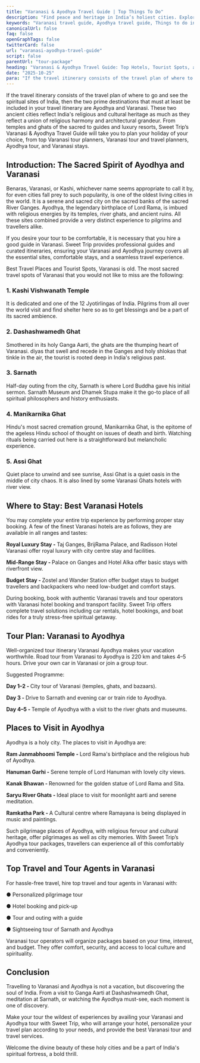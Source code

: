 ```yaml
---
title: "Varanasi & Ayodhya Travel Guide | Top Things To Do"
description: "Find peace and heritage in India’s holiest cities. Explore famous temples, ghats, festivals, and travel tips for Varanasi & Ayodhya"
keywords: "Varanasi travel guide, Ayodhya travel guide, Things to do in Varanasi, Things to do in Ayodhya, Varanasi sightseeing, Ayodhya temples, Varanasi ghats, Ayodhya Ram Mandir, Varanasi Ayodhya tour, Travel tips for Varanasi and Ayodhya"
canonicalUrl: false
faq: false
openGraphTags: false
twitterCard: false
url: "varanasi-ayodhya-travel-guide"
script: false
parentUrl: "tour-package"
heading: "Varanasi & Ayodhya Travel Guide: Top Hotels, Tourist Spots, and Travel Services"
date: "2025-10-25"
para: "If the travel itinerary consists of the travel plan of where to go and see the spiritual sites of India, then the two prime destinations that must at least be included in your travel itinerary are Ayodhya and Varanasi. These two ancient cities reflect India's religious and cultural heritage as much as they reflect a union of religious harmony and architectural grandeur. From temples and ghats of the sacred to guides and luxury resorts,  Sweet Trip’s Varanasi & Ayodhya Travel Guide will take you to plan your holiday of your choice, from top Varanasi tour planners, Varanasi tour and travel planners, Ayodhya tour, and Varanasi stays."
---
```


<p>If the travel itinerary consists of the travel plan of where to go and see the spiritual sites of India, then the two prime destinations that must at least be included in your travel itinerary are Ayodhya and Varanasi. These two ancient cities reflect India's religious and cultural heritage as much as they reflect a union of religious harmony and architectural grandeur. From temples and ghats of the sacred to guides and luxury resorts,  Sweet Trip’s Varanasi & Ayodhya Travel Guide will take you to plan your holiday of your choice, from top Varanasi tour planners, Varanasi tour and travel planners, Ayodhya tour, and Varanasi stays.</p>
<h2 className="mt-5 font-bold">
Introduction: The Sacred Spirit of Ayodhya and Varanasi
</h2>
<p>
           Benaras, Varanasi, or Kashi, whichever name seems appropriate to call it by, for even cities fall prey to such popularity, is one of the oldest living cities in the world. It is a serene and sacred city on the sacred banks of the sacred River Ganges. Ayodhya, the legendary birthplace of Lord Rama, is imbued with religious energies by its temples, river ghats, and ancient ruins. All these sites combined provide a very distinct experience to pilgrims and travellers alike.
              </p>
              <p className="mt-2">If you desire your tour to be comfortable, it is necessary that you hire a good guide in Varanasi. Sweet Trip provides professional guides and curated itineraries, ensuring your Varanasi and Ayodhya journey covers all the essential sites, comfortable stays, and a seamless travel experience.</p>
              <p className="mt-2">Best Travel Places and Tourist Spots, Varanasi is old. The most sacred travel spots of Varanasi that you would not like to miss are the following:</p>
              <h3 className="mt-3 font-bold">1. Kashi Vishwanath Temple</h3>
              <p>It is dedicated and one of the 12 Jyotirlingas of India. Pilgrims from all over the world visit and find shelter here so as to get blessings and be a part of its sacred ambience.</p>
              <h3 className="mt-3 font-bold">2. Dashashwamedh Ghat</h3>
              <p>Smothered in its holy Ganga Aarti, the ghats are the thumping heart of Varanasi. diyas that swell and recede in the Ganges and holy shlokas that tinkle in the air, the tourist is rooted deep in India's religious past.</p>
              <h3 className="mt-3 font-bold">3. Sarnath</h3>
              <p>Half-day outing from the city, Sarnath is where Lord Buddha gave his initial sermon. Sarnath Museum and Dhamek Stupa make it the go-to place of all spiritual philosophers and history enthusiasts.</p>
              <h3 className="mt-3 font-bold">4. Manikarnika Ghat</h3>
              <p>Hindu's most sacred cremation ground, Manikarnika Ghat, is the epitome of the ageless Hindu school of thought on issues of death and birth. Watching rituals being carried out here is a straightforward but melancholic experience.</p>
              <h3 className="mt-3 font-bold">5. Assi Ghat</h3>
              <p>Quiet place to unwind and see sunrise, Assi Ghat is a quiet oasis in the middle of city chaos. It is also lined by some Varanasi Ghats hotels with river view.</p>
              <h2 className="mt-5 font-bold">
             Where to Stay: Best Varanasi Hotels
              </h2>
              <p>You may complete your entire trip experience by performing proper stay booking. A few of the finest Varanasi hotels are as follows, they are available in all ranges and tastes:</p>
              <p className="mt-2"><strong>Royal Luxury Stay - </strong> Taj Ganges, BrijRama Palace, and Radisson Hotel Varanasi offer royal luxury with city centre stay and facilities.</p>
              <p><strong>Mid-Range Stay - </strong> Palace on Ganges and Hotel Alka offer basic stays with riverfront view.</p>
              <p><strong>Budget Stay - </strong> Zostel and Wander Station offer budget stays to budget travellers and backpackers who need low-budget and comfort stays.</p>
              <p className="mt-2">During booking, book with authentic Varanasi travels and tour operators with Varanasi hotel booking and transport facility. Sweet Trip offers complete travel solutions  including car rentals, hotel bookings, and boat rides for a truly stress-free spiritual getaway.</p>
               <h2 className="mt-5 font-bold">Tour Plan: Varanasi to Ayodhya</h2>
              <p>Well-organized tour itinerary Varanasi Ayodhya makes your vacation worthwhile. Road tour from Varanasi to Ayodhya is 220 km and takes 4–5 hours. Drive your own car in Varanasi or join a group tour. </p>
              <p className="mt-2">Suggested Programme:</p>
              <p><strong>Day 1–2 - </strong> City tour of Varanasi (temples, ghats, and bazaars).</p>
              <p><strong>Day 3 - </strong> Drive to Sarnath and evening car or train ride to Ayodhya.</p>
              <p><strong>Day 4–5 - </strong> Temple of Ayodhya with a visit to the river ghats and museums.</p>
              <h2 className="mt-5 font-bold">Places to Visit in Ayodhya</h2>
              <p>Ayodhya is a holy city. The places to visit in Ayodhya are:</p>
              <p className="mt-2"><strong>Ram Janmabhoomi Temple - </strong> Lord Rama's birthplace and the religious hub of Ayodhya.</p>
              <p><strong>Hanuman Garhi - </strong> Serene temple of Lord Hanuman with lovely city views.</p>
              <p><strong>Kanak Bhawan - </strong> Renowned for the golden statue of Lord Rama and Sita.</p>
              <p><strong>Saryu River Ghats - </strong> Ideal place to visit for moonlight aarti and serene meditation.</p>
              <p><strong>Ramkatha Park - </strong> A Cultural centre where Ramayana is being displayed in music and paintings.</p>
              <p className="mt-2">Such pilgrimage places of Ayodhya, with religious fervour and cultural heritage, offer pilgrimages as well as city memories. With Sweet Trip’s Ayodhya tour packages, travellers can experience all of this comfortably and conveniently.</p>
              <h2 className="mt-5 font-bold">Top Travel and Tour Agents in Varanasi</h2>
              <p>For hassle-free travel, hire top travel and tour agents in Varanasi with:</p>
              <p className="mt-2">●	Personalized pilgrimage tour</p>
              <p>●	Hotel booking and pick-up</p>
              <p>●	Tour and outing with a guide</p>
              <p>●	Sightseeing tour of Sarnath and Ayodhya</p>
              <p className="mt-2">Varanasi tour operators will organize packages based on your time, interest, and budget. They offer comfort, security, and access to local culture and spirituality.</p>
              <h2 className="mt-5 font-bold">Conclusion</h2>
              <p>Travelling to Varanasi and Ayodhya is not a vacation, but discovering the soul of India. From a visit to Ganga Aarti at Dashashwamedh Ghat, meditation at Sarnath, or watching the Ayodhya must-see, each moment is one of discovery.</p>
              <p className="mt-2">Make your tour the wildest of experiences by availing your Varanasi and Ayodhya tour with Sweet Trip, who will arrange your hotel, personalize your travel plan according to your needs, and provide the best Varanasi tour and travel services.</p>
              <p className="mt-2">Welcome the divine beauty of these holy cities and be a part of India's spiritual fortress, a bold thrill.</p>
